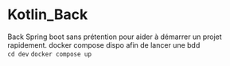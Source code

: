 # Kotlin_Back

Back Spring boot sans prétention pour aider à démarrer un projet rapidement.
docker compose dispo afin de lancer une bdd  
```cd dev```
```docker compose up``` 